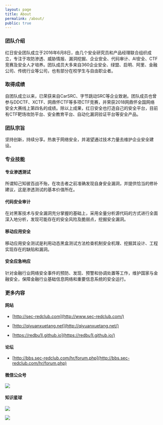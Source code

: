 ```yaml
---
layout: page
title: About
permalink: /about/
public: true
---
```


### 团队介绍

红日安全团队成立于2016年6月8日，由几个安全研究员和产品经理联合组织成立，专注于攻防渗透、威胁情报、漏洞挖掘、企业安全、代码审计、AI安全、CTF竞赛及安全人才培养。团队成员大多来自360企业安全、绿盟、启明、阿里、金融公司、传统行业等公司，也有部分在校学生与自由职业者。

### 取得成绩

自团队成立以来，已荣获来自CarSRC、字节跳动SRC等企业致谢。团队成员也曾参与DDCTF、XCTF、网鼎怀CTF等多项CTF竞赛，并荣获2018网鼎怀全国网络安全大赛线上第四名的成绩。除以上成果，红日安全也打造自己的安全平台，目前有CTF靶场攻防平台、安全教育平台、自动化漏洞验证平台等安全产品。

### 团队宗旨

坚持创新，持续分享。热衷于网络安全，并渴望通过技术力量去维护企业安全建设。

### 专业技能

#### 专业渗透测试

所谓知己知彼百战不殆，在攻击者之前准确发现自身安全漏洞，并提供恰当的修补建议，这是渗透测试的基本价值所在。

#### 代码安全审计

在对黑客技术与安全漏洞充分掌握的基础上，采用全量分析源代码的方式进行全面深入地分析，发现可能存在的安全风险及脆弱点，挖掘安全漏洞。

#### 移动应用安全

移动应用安全测试是利用动态黑盒测试方法检查机制安全机理、挖掘其设计、工程实现存在的缺陷和漏洞。

#### 安全应急响应

针对金融行业网络安全事件的预防、发现、预警和协调处置等工作，维护国家与金融安全，保障金融行业基础信息网络和重要信息系统的安全运行。

### 更多内容

#### 网站

* [http://sec-redclub.com](http://www.sec-redclub.com/) 

* [http://qiyuanxuetang.net](http://qiyuanxuetang.net/) 

* [https://redbu1l.github.io](https://redbu1l.github.io/)

#### 论坛

* [http://bbs.sec-redclub.com/hr/forum.php](http://bbs.sec-redclub.com/hr/forum.php)

#### 微信公众号

![](https://lyxw.github.io/images/admin/Sec-redClub.jpg)

#### 知识星球

![](https://lyxw.github.io/images/admin/redClub_begin.jpg)

![](https://lyxw.github.io/images/admin/redClub.jpg)
